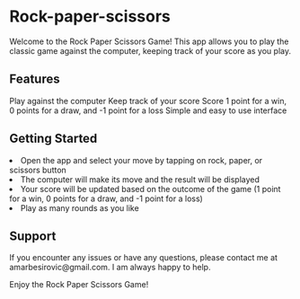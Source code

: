 # Rock-paper-scissors

Welcome to the Rock Paper Scissors Game! This app allows you to play the classic game against the computer, keeping track of your score as you play.

<h2>Features</h2>
Play against the computer
Keep track of your score
Score 1 point for a win, 0 points for a draw, and -1 point for a loss
Simple and easy to use interface

<h2>Getting Started</h2>
<li>Open the app and select your move by tapping on rock, paper, or scissors button</li>
<li>The computer will make its move and the result will be displayed</li>
<li>Your score will be updated based on the outcome of the game (1 point for a win, 0 points for a draw, and -1 point for a loss)</li>
<li>Play as many rounds as you like</li>

<h2>Support</h2>
If you encounter any issues or have any questions, please contact me at amarbesirovic@gmail.com. I am always happy to help.

Enjoy the Rock Paper Scissors Game!
